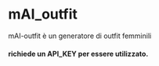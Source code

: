 # mAI_outfit
mAI-outfit è un generatore di outfit femminili

#### richiede un API_KEY per essere utilizzato.
